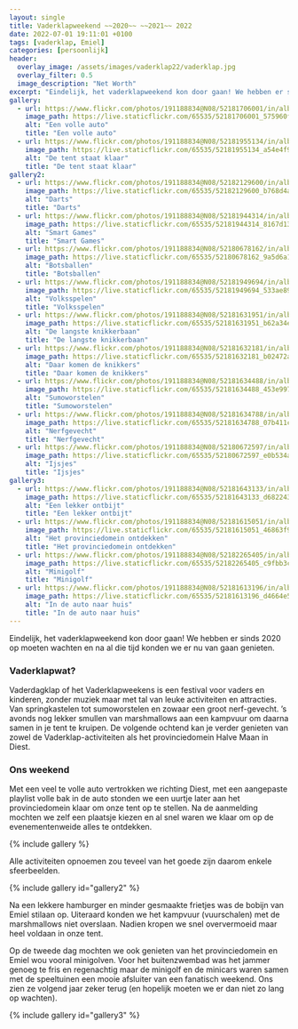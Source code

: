 ```yaml
---
layout: single
title: Vaderklapweekend ~~2020~~ ~~2021~~ 2022
date: 2022-07-01 19:11:01 +0100
tags: [vaderklap, Emiel]
categories: [persoonlijk]
header:
  overlay_image: /assets/images/vaderklap22/vaderklap.jpg
  overlay_filter: 0.5
  image_description: "Net Worth"
excerpt: "Eindelijk, het vaderklapweekend kon door gaan! We hebben er sinds 2020 op moeten wachten en na al die tijd konden we er nu van gaan genieten."
gallery:
  - url: https://www.flickr.com/photos/191188834@N08/52181706001/in/album-72177720300245253/
    image_path: https://live.staticflickr.com/65535/52181706001_575960f80d_Z.jpg
    alt: "Een volle auto"
    title: "Een volle auto"
  - url: https://www.flickr.com/photos/191188834@N08/52181955134/in/album-72177720300245253/
    image_path: https://live.staticflickr.com/65535/52181955134_a54e4f99df_Z.jpg
    alt: "De tent staat klaar"
    title: "De tent staat klaar"
gallery2:
  - url: https://www.flickr.com/photos/191188834@N08/52182129600/in/album-72177720300245253/
    image_path: https://live.staticflickr.com/65535/52182129600_b768d4ac8d_q.jpg
    alt: "Darts"
    title: "Darts"
  - url: https://www.flickr.com/photos/191188834@N08/52181944314/in/album-72177720300245253/
    image_path: https://live.staticflickr.com/65535/52181944314_8167d13909_q.jpg
    alt: "Smart Games"
    title: "Smart Games"
  - url: https://www.flickr.com/photos/191188834@N08/52180678162/in/album-72177720300245253/
    image_path: https://live.staticflickr.com/65535/52180678162_9a5d6a18c2_q.jpg
    alt: "Botsballen"
    title: "Botsballen"
  - url: https://www.flickr.com/photos/191188834@N08/52181949694/in/album-72177720300245253/
    image_path: https://live.staticflickr.com/65535/52181949694_533ae89717_q.jpg
    alt: "Volksspelen"
    title: "Volksspelen"
  - url: https://www.flickr.com/photos/191188834@N08/52181631951/in/album-72177720300245253/
    image_path: https://live.staticflickr.com/65535/52181631951_b62a34e5cd_q.jpg
    alt: "De langste knikkerbaan"
    title: "De langste knikkerbaan"
  - url: https://www.flickr.com/photos/191188834@N08/52181632181/in/album-72177720300245253/
    image_path: https://live.staticflickr.com/65535/52181632181_b02472a727_q.jpg
    alt: "Daar komen de knikkers"
    title: "Daar komen de knikkers"
  - url: https://www.flickr.com/photos/191188834@N08/52181634488/in/album-72177720300245253/
    image_path: https://live.staticflickr.com/65535/52181634488_453e9978ec_q.jpg
    alt: "Sumoworstelen"
    title: "Sumoworstelen"
  - url: https://www.flickr.com/photos/191188834@N08/52181634788/in/album-72177720300245253/
    image_path: https://live.staticflickr.com/65535/52181634788_07b411c8bd_q.jpg
    alt: "Nerfgevecht"
    title: "Nerfgevecht"
  - url: https://www.flickr.com/photos/191188834@N08/52180672597/in/album-72177720300245253/
    image_path: https://live.staticflickr.com/65535/52180672597_e0b534a6ac_q.jpg
    alt: "Ijsjes"
    title: "Ijsjes"
gallery3:
  - url: https://www.flickr.com/photos/191188834@N08/52181643133/in/album-72177720300245253/
    image_path: https://live.staticflickr.com/65535/52181643133_d682243318_q.jpg
    alt: "Een lekker ontbijt"
    title: "Een lekker ontbijt"
  - url: https://www.flickr.com/photos/191188834@N08/52181615051/in/album-72177720300245253/
    image_path: https://live.staticflickr.com/65535/52181615051_46863f93a8_q.jpg
    alt: "Het provinciedomein ontdekken"
    title: "Het provinciedomein ontdekken"
  - url: https://www.flickr.com/photos/191188834@N08/52182265405/in/album-72177720300245253/
    image_path: https://live.staticflickr.com/65535/52182265405_c9fbb3c0bc_q.jpg
    alt: "Minigolf"
    title: "Minigolf"
  - url: https://www.flickr.com/photos/191188834@N08/52181613196/in/album-72177720300245253/
    image_path: https://live.staticflickr.com/65535/52181613196_d4664e5ce2_q.jpg
    alt: "In de auto naar huis"
    title: "In de auto naar huis"
---
```

Eindelijk, het vaderklapweekend kon door gaan! We hebben er sinds 2020 op moeten wachten en na al die tijd konden we er nu van gaan genieten. 

### Vaderklapwat?
Vaderdagklap of het Vaderklapweekens is een festival voor vaders en kinderen, zonder muziek maar met tal van leuke activiteiten en attracties. Van springkastelen tot sumoworstelen en zowaar een groot nerf-gevecht. ’s avonds nog lekker smullen van marshmallows aan een kampvuur om daarna samen in je tent te kruipen. De volgende ochtend kan je verder genieten van zowel de Vaderklap-activiteiten als het provinciedomein Halve Maan in Diest.

### Ons weekend
Met een veel te volle auto vertrokken we richting Diest, met een aangepaste playlist volle bak in de auto stonden we een uurtje later aan het provinciedomein klaar om onze tent op te stellen. Na de aanmelding mochten we zelf een plaatsje kiezen en al snel waren we klaar om op de evenementenweide alles te ontdekken.

{% include gallery %}

Alle activiteiten opnoemen zou teveel van het goede zijn daarom enkele sfeerbeelden.

{% include gallery id="gallery2" %}

Na een lekkere hamburger en minder gesmaakte frietjes was de bobijn van Emiel stilaan op. Uiteraard konden we het kampvuur (vuurschalen) met de marshmallows niet overslaan. Nadien kropen we snel oververmoeid maar heel voldaan in onze tent.

Op de tweede dag mochten we ook genieten van het provinciedomein en Emiel wou vooral minigolven. Voor het buitenzwembad was het jammer genoeg te fris en regenachtig maar de minigolf en de minicars waren samen met de speeltuinen een mooie afsluiter van een fanatisch weekend. Ons zien ze volgend jaar zeker terug (en hopelijk moeten we er dan niet zo lang op wachten).

{% include gallery id="gallery3" %}